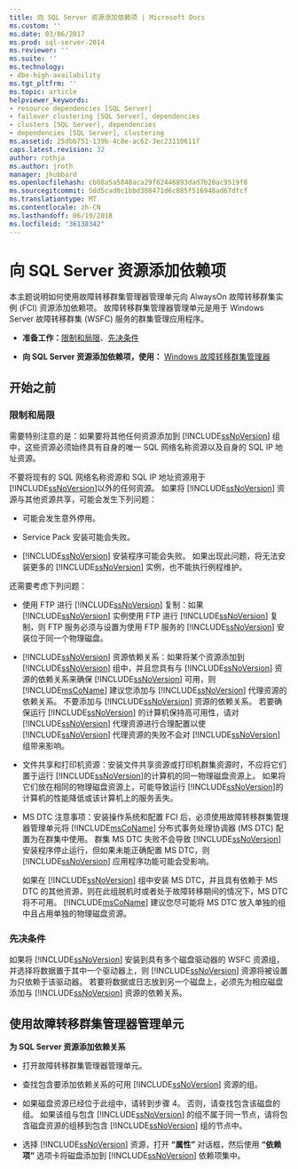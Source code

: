 ```yaml
---
title: 向 SQL Server 资源添加依赖项 | Microsoft Docs
ms.custom: ''
ms.date: 03/06/2017
ms.prod: sql-server-2014
ms.reviewer: ''
ms.suite: ''
ms.technology:
- dbe-high-availability
ms.tgt_pltfrm: ''
ms.topic: article
helpviewer_keywords:
- resource dependencies [SQL Server]
- failover clustering [SQL Server], dependencies
- clusters [SQL Server], dependencies
- dependencies [SQL Server], clustering
ms.assetid: 25dbb751-139b-4c8e-ac62-3ec23110611f
caps.latest.revision: 32
author: rothja
ms.author: jroth
manager: jhubbard
ms.openlocfilehash: cb08a5a5848aca29f62446893dad7b20ac9519f8
ms.sourcegitcommit: 5dd5cad0c1bbd308471d6c885f516948ad67dfcf
ms.translationtype: MT
ms.contentlocale: zh-CN
ms.lasthandoff: 06/19/2018
ms.locfileid: "36138342"
---
```

# <a name="add-dependencies-to-a-sql-server-resource"></a>向 SQL Server 资源添加依赖项
  本主题说明如何使用故障转移群集管理器管理单元向 AlwaysOn 故障转移群集实例 (FCI) 资源添加依赖项。 故障转移群集管理器管理单元是用于 Windows Server 故障转移群集 (WSFC) 服务的群集管理应用程序。  
  
-   **准备工作：**[限制和局限](#Restrictions)、[先决条件](#Prerequisites)  
  
-   **向 SQL Server 资源添加依赖项，使用：** [Windows 故障转移群集管理器](#WinClusManager)  
  
##  <a name="BeforeYouBegin"></a> 开始之前  
  
###  <a name="Restrictions"></a> 限制和局限  
 需要特别注意的是：如果要将其他任何资源添加到 [!INCLUDE[ssNoVersion](../../../includes/ssnoversion-md.md)] 组中，这些资源必须始终具有自身的唯一 SQL 网络名称资源以及自身的 SQL IP 地址资源。  
  
 不要将现有的 SQL 网络名称资源和 SQL IP 地址资源用于 [!INCLUDE[ssNoVersion](../../../includes/ssnoversion-md.md)]以外的任何资源。 如果将 [!INCLUDE[ssNoVersion](../../../includes/ssnoversion-md.md)] 资源与其他资源共享，可能会发生下列问题：  
  
-   可能会发生意外停用。  
  
-   Service Pack 安装可能会失败。  
  
-   [!INCLUDE[ssNoVersion](../../../includes/ssnoversion-md.md)] 安装程序可能会失败。 如果出现此问题，将无法安装更多的 [!INCLUDE[ssNoVersion](../../../includes/ssnoversion-md.md)] 实例，也不能执行例程维护。  
  
 还需要考虑下列问题：  
  
-   使用 FTP 进行 [!INCLUDE[ssNoVersion](../../../includes/ssnoversion-md.md)] 复制：如果 [!INCLUDE[ssNoVersion](../../../includes/ssnoversion-md.md)] 实例使用 FTP 进行 [!INCLUDE[ssNoVersion](../../../includes/ssnoversion-md.md)] 复制，则 FTP 服务必须与设置为使用 FTP 服务的 [!INCLUDE[ssNoVersion](../../../includes/ssnoversion-md.md)] 安装位于同一个物理磁盘。  
  
-   [!INCLUDE[ssNoVersion](../../../includes/ssnoversion-md.md)] 资源依赖关系：如果将某个资源添加到 [!INCLUDE[ssNoVersion](../../../includes/ssnoversion-md.md)] 组中，并且您具有与 [!INCLUDE[ssNoVersion](../../../includes/ssnoversion-md.md)] 资源的依赖关系来确保 [!INCLUDE[ssNoVersion](../../../includes/ssnoversion-md.md)] 可用，则 [!INCLUDE[msCoName](../../../includes/msconame-md.md)] 建议您添加与 [!INCLUDE[ssNoVersion](../../../includes/ssnoversion-md.md)] 代理资源的依赖关系。 不要添加与 [!INCLUDE[ssNoVersion](../../../includes/ssnoversion-md.md)] 资源的依赖关系。 若要确保运行 [!INCLUDE[ssNoVersion](../../../includes/ssnoversion-md.md)] 的计算机保持高可用性，请对 [!INCLUDE[ssNoVersion](../../../includes/ssnoversion-md.md)] 代理资源进行合理配置以使 [!INCLUDE[ssNoVersion](../../../includes/ssnoversion-md.md)] 代理资源的失败不会对 [!INCLUDE[ssNoVersion](../../../includes/ssnoversion-md.md)] 组带来影响。  
  
-   文件共享和打印机资源：安装文件共享资源或打印机群集资源时，不应将它们置于运行 [!INCLUDE[ssNoVersion](../../../includes/ssnoversion-md.md)]的计算机的同一物理磁盘资源上。 如果将它们放在相同的物理磁盘资源上，可能导致运行 [!INCLUDE[ssNoVersion](../../../includes/ssnoversion-md.md)]的计算机的性能降低或该计算机上的服务丢失。  
  
-   MS DTC 注意事项：安装操作系统和配置 FCI 后，必须使用故障转移群集管理器管理单元将 [!INCLUDE[msCoName](../../../includes/msconame-md.md)] 分布式事务处理协调器 (MS DTC) 配置为在群集中使用。 群集 MS DTC 失败不会导致 [!INCLUDE[ssNoVersion](../../../includes/ssnoversion-md.md)] 安装程序停止运行，但如果未能正确配置 MS DTC，则 [!INCLUDE[ssNoVersion](../../../includes/ssnoversion-md.md)] 应用程序功能可能会受影响。  
  
     如果在 [!INCLUDE[ssNoVersion](../../../includes/ssnoversion-md.md)] 组中安装 MS DTC，并且具有依赖于 MS DTC 的其他资源，则在此组脱机时或者处于故障转移期间的情况下，MS DTC 将不可用。 [!INCLUDE[msCoName](../../../includes/msconame-md.md)] 建议您尽可能将 MS DTC 放入单独的组中且占用单独的物理磁盘资源。  
  
###  <a name="Prerequisites"></a> 先决条件  
 如果将 [!INCLUDE[ssNoVersion](../../../includes/ssnoversion-md.md)] 安装到具有多个磁盘驱动器的 WSFC 资源组，并选择将数据置于其中一个驱动器上，则 [!INCLUDE[ssNoVersion](../../../includes/ssnoversion-md.md)] 资源将被设置为只依赖于该驱动器。 若要将数据或日志放到另一个磁盘上，必须先为相应磁盘添加与 [!INCLUDE[ssNoVersion](../../../includes/ssnoversion-md.md)] 资源的依赖关系。  
  
##  <a name="WinClusManager"></a> 使用故障转移群集管理器管理单元  
 **为 SQL Server 资源添加依赖关系**  
  
-   打开故障转移群集管理器管理单元。  
  
-   查找包含要添加依赖关系的可用 [!INCLUDE[ssNoVersion](../../../includes/ssnoversion-md.md)] 资源的组。  
  
-   如果磁盘资源已经位于此组中，请转到步骤 4。 否则，请查找包含该磁盘的组。 如果该组与包含 [!INCLUDE[ssNoVersion](../../../includes/ssnoversion-md.md)] 的组不属于同一节点，请将包含磁盘资源的组移到包含 [!INCLUDE[ssNoVersion](../../../includes/ssnoversion-md.md)] 组的节点中。  
  
-   选择 [!INCLUDE[ssNoVersion](../../../includes/ssnoversion-md.md)] 资源，打开 **“属性”** 对话框，然后使用 **“依赖项”** 选项卡将磁盘添加到 [!INCLUDE[ssNoVersion](../../../includes/ssnoversion-md.md)] 依赖项集中。  
  
  
